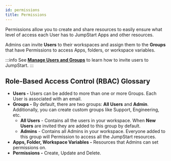 ```yaml
---
id: permissions
title: Permissions
---
```


Permissions allow you to create and share resources to easily ensure what level of access each User has to JumpStart Apps and other resources.

Admins can invite **Users** to their workspaces and assign them to the **Groups** that have Permissions to access Apps, folders, or workspace variables. 

:::info
See **[Manage Users and Groups](/docs/tutorial/manage-users-groups)** to learn how to invite users to JumpStart.
:::

## Role-Based Access Control (RBAC) Glossary

- **Users -** Users can be added to more than one or more Groups. Each User is associated with an email.
- **Groups -** By default, there are two groups: **All Users** and **Admin**. Additionally, you can create custom groups like Support, Engineering, etc.
    - **All Users** - Contains all the users in your workspace. When **New Users** are invited they are added to this group by default. 
    - **Admins** - Contains all Admins in your workspace. Everyone added to this group will Permission to access all the JumpStart resources.
- **Apps, Folder, Workspace Variables -** Resources that Admins can set permissions on.
- **Permissions -** Create, Update and Delete.
